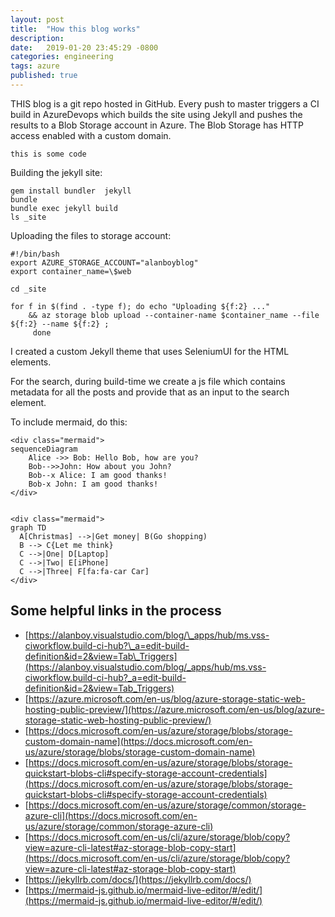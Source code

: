 ```yaml
---
layout: post
title:  "How this blog works"
description: 
date:   2019-01-20 23:45:29 -0800
categories: engineering
tags: azure
published: true
---
```


THIS blog is a git repo hosted in GitHub. Every push to master triggers a CI build in AzureDevops which builds the site using Jekyll and pushes the results to a Blob Storage account in Azure. The Blob Storage has HTTP access enabled with a custom domain.

    this is some code

Building the jekyll site:

    gem install bundler  jekyll  
    bundle
    bundle exec jekyll build
    ls _site
    

Uploading the files to storage account:

    #!/bin/bash
    export AZURE_STORAGE_ACCOUNT="alanboyblog"
    export container_name=\$web
    
    cd _site
    
    for f in $(find . -type f); do echo "Uploading ${f:2} ..." 
        && az storage blob upload --container-name $container_name --file ${f:2} --name ${f:2} ;
         done
    

I created a custom Jekyll theme that uses SeleniumUI for the HTML elements.

For the search, during build-time we create a js file which contains metadata for all the posts and provide that as an input to the search element.

To include mermaid, do this:

    <div class="mermaid">
    sequenceDiagram
        Alice ->> Bob: Hello Bob, how are you?
        Bob-->>John: How about you John?
        Bob--x Alice: I am good thanks!
        Bob-x John: I am good thanks!
    </div>
    
    
    <div class="mermaid">
    graph TD
      A[Christmas] -->|Get money| B(Go shopping)
      B --> C{Let me think}
      C -->|One| D[Laptop]
      C -->|Two| E[iPhone]
      C -->|Three| F[fa:fa-car Car]
    </div>
    

Some helpful links in the process
---------------------------------

*   [https://alanboy.visualstudio.com/blog/\_apps/hub/ms.vss-ciworkflow.build-ci-hub?\_a=edit-build-definition&id=2&view=Tab\_Triggers](https://alanboy.visualstudio.com/blog/_apps/hub/ms.vss-ciworkflow.build-ci-hub?_a=edit-build-definition&id=2&view=Tab_Triggers)
*   [https://azure.microsoft.com/en-us/blog/azure-storage-static-web-hosting-public-preview/](https://azure.microsoft.com/en-us/blog/azure-storage-static-web-hosting-public-preview/)
*   [https://docs.microsoft.com/en-us/azure/storage/blobs/storage-custom-domain-name](https://docs.microsoft.com/en-us/azure/storage/blobs/storage-custom-domain-name)
*   [https://docs.microsoft.com/en-us/azure/storage/blobs/storage-quickstart-blobs-cli#specify-storage-account-credentials](https://docs.microsoft.com/en-us/azure/storage/blobs/storage-quickstart-blobs-cli#specify-storage-account-credentials)
*   [https://docs.microsoft.com/en-us/azure/storage/common/storage-azure-cli](https://docs.microsoft.com/en-us/azure/storage/common/storage-azure-cli)
*   [https://docs.microsoft.com/en-us/cli/azure/storage/blob/copy?view=azure-cli-latest#az-storage-blob-copy-start](https://docs.microsoft.com/en-us/cli/azure/storage/blob/copy?view=azure-cli-latest#az-storage-blob-copy-start)
*   [https://jekyllrb.com/docs/](https://jekyllrb.com/docs/)
*   [https://mermaid-js.github.io/mermaid-live-editor/#/edit/](https://mermaid-js.github.io/mermaid-live-editor/#/edit/)